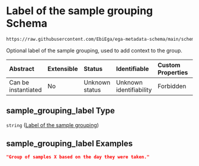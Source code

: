# Label of the sample grouping Schema

```txt
https://raw.githubusercontent.com/EbiEga/ega-metadata-schema/main/schemas/EGA.sample.json#/properties/sample_grouping/properties/sample_grouping_label
```

Optional label of the sample grouping, used to add context to the group.

| Abstract            | Extensible | Status         | Identifiable            | Custom Properties | Additional Properties | Access Restrictions | Defined In                                                                   |
| :------------------ | :--------- | :------------- | :---------------------- | :---------------- | :-------------------- | :------------------ | :--------------------------------------------------------------------------- |
| Can be instantiated | No         | Unknown status | Unknown identifiability | Forbidden         | Allowed               | none                | [EGA.sample.json\*](../../../schemas/EGA.sample.json "open original schema") |

## sample\_grouping\_label Type

`string` ([Label of the sample grouping](ega-18-properties-sample-group-descriptor-properties-label-of-the-sample-grouping.md))

## sample\_grouping\_label Examples

```json
"Group of samples X based on the day they were taken."
```
